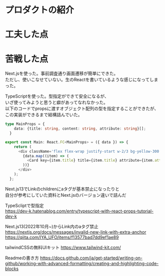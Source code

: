 # プロダクトの紹介

# 工夫した点
# 苦戦した点
Next.jsを使った。事前調査通り画面遷移が簡単にできた。<br>
ただし、使いこなせていない。生のReactを書いているような感じになってしまった。<br>

TypeScriptを使った。型指定ができて安全になるが、<br>
いざ使ってみようと思うと癖があってなれなかった。<br>
以下のコードでpropsに渡すオブジェクト配列の型を指定することができたが、
この実装ができるまで結構詰んでいた。
```TypeScript
type MainProps = {
    data: {title: string, content: string, attribute: string}[];
  }

export const Main: React.FC<MainProps> = ({ data }) => {
    return (
      <div className='flex flex-wrap justify-start w-2/3 bg-yellow-300'>
        {data.map((item) => (
          <Card key={item.title} title={item.title} attribute={item.attribute} />
        ))}
      </div>
    );
  };

```




Next.js13でLinkのchildrenにaタグが基本禁止になったりと<br>
自分が参考にしていた資料とNext.jsのバージョン違いで詰んだ<br>





TypeScliptで型指定<br>
https://dev-k.hatenablog.com/entry/typescript-with-react-props-tutorial-dev-k




Next.js13(2022年10月~)からLink内のaタグ禁止<br>
https://nextjs.org/docs/messages/invalid-new-link-with-extra-anchor
<br>
https://qiita.com/IYA_UFO/items/f13577bad7dd9ef1ae89
<br>


tailwindCSSの無料UIキット
https://www.tailwind-kit.com/
<br>


Readmeの書き方
https://docs.github.com/ja/get-started/writing-on-github/working-with-advanced-formatting/creating-and-highlighting-code-blocks
<br>
